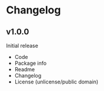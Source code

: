 Changelog
=========

v1.0.0
------

Initial release

* Code
* Package info
* Readme
* Changelog
* License (unlicense/public domain)

